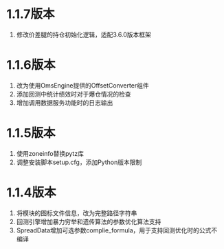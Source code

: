 # 1.1.7版本

1. 修改价差腿的持仓初始化逻辑，适配3.6.0版本框架

# 1.1.6版本

1. 改为使用OmsEngine提供的OffsetConverter组件
2. 添加回测中统计绩效时对于爆仓情况的检查
3. 增加调用数据服务功能时的日志输出

# 1.1.5版本

1. 使用zoneinfo替换pytz库
2. 调整安装脚本setup.cfg，添加Python版本限制

# 1.1.4版本

1. 将模块的图标文件信息，改为完整路径字符串
2. 回测引擎增加暴力穷举和遗传算法的参数优化算法支持
3. SpreadData增加可选参数complie_formula，用于支持回测优化时的公式不编译
